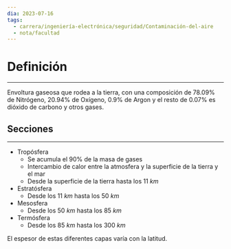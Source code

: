 ```yaml
---
dia: 2023-07-16
tags:
  - carrera/ingeniería-electrónica/seguridad/Contaminación-del-aire
  - nota/facultad
---
```

# Definición
---
Envoltura gaseosa que rodea a la tierra, con una composición de $78.09\%$ de Nitrógeno, $20.94\%$ de Oxígeno, $0.9\%$ de Argon y el resto de $0.07\%$ es dióxido de carbono y otros gases.

## Secciones
---
* Tropósfera
	* Se acumula el $90\%$ de la masa de gases
	* Intercambio de calor entre la atmosfera y la superficie de la tierra y el mar
	* Desde la superficie de la tierra hasta los $11~km$
* Estratósfera
	* Desde los $11~km$ hasta los $50~km$
* Mesosfera
	* Desde los $50~km$ hasta los $85~km$
* Termósfera
	* Desde los $85~km$ hasta los $300~km$

El espesor de estas diferentes capas varía con la latitud.